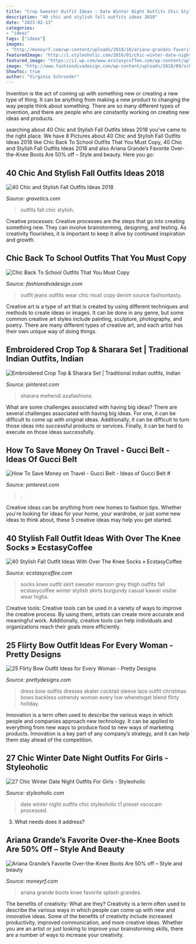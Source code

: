 ```yaml
---
title: "Crop Sweater Outfit Ideas : Date Winter Night Outfits Chic Styleoholic T1 Preset Vscocam Processed"
description: "40 chic and stylish fall outfits ideas 2018"
date: "2023-02-13"
categories:
- "ideas"
tags: ["ideas"]
images:
- "http://moneyrf.com/wp-content/uploads/2018/10/ariana-grandes-favorite-over-the-knee-boots-are-50-off.jpg"
featuredImage: "http://i.styleoholic.com/2016/01/chic-winter-date-night-outfits-for-girls-14.jpg"
featured_image: "https://i1.wp.com/www.ecstasycoffee.com/wp-content/uploads/2016/10/Over-The-Knee-Socks-41.jpg"
image: "http://www.fashiondivadesign.com/wp-content/uploads/2018/08/school-outfits-.jpg"
ShowToc: true
author: "Virginia Schroeder"
---
```



Invention is the act of coming up with something new or creating a new type of thing. It can be anything from making a new product to changing the way people think about something. There are so many different types of invention, and there are people who are constantly working on creating new ideas and products.

	

		
searching about 40 Chic and Stylish Fall Outfits Ideas 2018 you've came to the right place. We have 8 Pictures about 40 Chic and Stylish Fall Outfits Ideas 2018 like Chic Back To School Outfits That You Must Copy, 40 Chic and Stylish Fall Outfits Ideas 2018 and also Ariana Grande’s Favorite Over-the-Knee Boots Are 50% off – Style and beauty. Here you go:
		
    
## 40 Chic And Stylish Fall Outfits Ideas 2018

<img loading=lazy src="http://www.gravetics.com/wp-content/uploads/2017/10/womens-white-scoop-neck-long-sleeved-shirt.jpg" onerror="this.onerror=null;this.src='https://tse3.mm.bing.net/th?id=OIP.tu-ozXNFGEx8UxNvPfsdcAHaRX&amp;pid=15.1';" alt="40 Chic and Stylish Fall Outfits Ideas 2018">

_Source: gravetics.com_

>outfits fall chic stylish. 

	

Creative processes:
Creative processes are the steps that go into creating something new. They can involve brainstorming, designing, and testing. As creativity flourishes, it is important to keep it alive by continued inspiration and growth.

    
## Chic Back To School Outfits That You Must Copy

<img loading=lazy src="http://www.fashiondivadesign.com/wp-content/uploads/2018/08/school-outfits-.jpg" onerror="this.onerror=null;this.src='https://tse2.mm.bing.net/th?id=OIP.3DfbbyPKGgc-RbrQoXzPsQHaK1&amp;pid=15.1';" alt="Chic Back To School Outfits That You Must Copy">

_Source: fashiondivadesign.com_

>outfit jeans outfits wear chic must copy denim source fashiontasty. 

	

Creative art is a type of art that is created by using different techniques and methods to create ideas or images. It can be done in any genre, but some common creative art styles include painting, sculpture, photography, and poetry. There are many different types of creative art, and each artist has their own unique way of doing things.

    
## Embroidered Crop Top &amp; Sharara Set | Traditional Indian Outfits, Indian

<img loading=lazy src="https://i.pinimg.com/736x/03/48/99/034899d24b5ee93cd34ee2f642915bc7.jpg" onerror="this.onerror=null;this.src='https://tse3.mm.bing.net/th?id=OIP.5Q403XyRSvqnRO3hv7FmnAAAAA&amp;pid=15.1';" alt="Embroidered Crop Top &amp; Sharara Set | Traditional indian outfits, Indian">

_Source: pinterest.com_

>sharara mehendi azafashions. 

	

What are some challenges associated with having big ideas?
There are several challenges associated with having big ideas. For one, it can be difficult to come up with original ideas. Additionally, it can be difficult to turn those ideas into successful products or services. Finally, it can be hard to execute on those ideas successfully.

    
## How To Save Money On Travel - Gucci Belt - Ideas Of Gucci Belt #

<img loading=lazy src="https://i.pinimg.com/736x/e5/6e/47/e56e4757dda5bdd3f32ded6c82028611.jpg" onerror="this.onerror=null;this.src='https://tse1.mm.bing.net/th?id=OIP.pzK2hnWKYMoC5SKuH9T4OgAAAA&amp;pid=15.1';" alt="How To Save Money on Travel - Gucci Belt - Ideas of Gucci Belt #">

_Source: pinterest.com_

>. 

	

Creative ideas can be anything from new homes to fashion tips. Whether you're looking for ideas for your home, your wardrobe, or just some new ideas to think about, these 5 creative ideas may help you get started.

    
## 40 Stylish Fall Outfit Ideas With Over The Knee Socks » EcstasyCoffee

<img loading=lazy src="https://i1.wp.com/www.ecstasycoffee.com/wp-content/uploads/2016/10/Over-The-Knee-Socks-41.jpg" onerror="this.onerror=null;this.src='https://tse4.mm.bing.net/th?id=OIP.unwf6HpRPl5l2VvsV-_4TQHaLH&amp;pid=15.1';" alt="40 Stylish Fall Outfit Ideas With Over The Knee Socks » EcstasyCoffee">

_Source: ecstasycoffee.com_

>socks knee outfit skirt sweater maroon grey thigh outfits fall ecstasycoffee winter stylish skirts burgundy casual kawaii visitar wear highs. 

	

Creative tools:
Creative tools can be used in a variety of ways to improve the creative process. By using them, artists can create more accurate and meaningful work. Additionally, creative tools can help individuals and organizations reach their goals more efficiently.

    
## 25 Flirty Bow Outfit Ideas For Every Woman - Pretty Designs

<img loading=lazy src="http://www.prettydesigns.com/wp-content/uploads/2014/05/Red-Dress-with-a-Bow.jpg" onerror="this.onerror=null;this.src='https://tse1.mm.bing.net/th?id=OIP.xyHIRjVdWbCxnvRWEPPfTwHaLH&amp;pid=15.1';" alt="25 Flirty Bow Outfit Ideas for Every Woman - Pretty Designs">

_Source: prettydesigns.com_

>dress bow outfits dresses skater cocktail sleeve lace outfit christmas bows backless ustrendy woman every low wheretoget blend flirty holiday. 

	

Innovation is a term often used to describe the various ways in which people and companies approach new technology. It can be applied to everything from new ways to produce food to new ways of marketing products. Innovation is a key part of any company’s strategy, and it can help them stay ahead of the competition.

    
## 27 Chic Winter Date Night Outfits For Girls - Styleoholic

<img loading=lazy src="http://i.styleoholic.com/2016/01/chic-winter-date-night-outfits-for-girls-14.jpg" onerror="this.onerror=null;this.src='https://tse1.mm.bing.net/th?id=OIP.DQ7ErT1wsZ29q0q1NWK2hgHaLH&amp;pid=15.1';" alt="27 Chic Winter Date Night Outfits For Girls - Styleoholic">

_Source: styleoholic.com_

>date winter night outfits chic styleoholic t1 preset vscocam processed. 

	

3) What needs does it address?

    
## Ariana Grande’s Favorite Over-the-Knee Boots Are 50% Off – Style And Beauty

<img loading=lazy src="http://moneyrf.com/wp-content/uploads/2018/10/ariana-grandes-favorite-over-the-knee-boots-are-50-off.jpg" onerror="this.onerror=null;this.src='https://tse3.mm.bing.net/th?id=OIP.CxdHxhnEsIBcS6D8tXyHMQHaLH&amp;pid=15.1';" alt="Ariana Grande’s Favorite Over-the-Knee Boots Are 50% off – Style and beauty">

_Source: moneyrf.com_

>ariana grande boots knee favorite splash grandes. 

	

The benefits of creativity: What are they?
Creativity is a term often used to describe the various ways in which people can come up with new and innovative ideas. Some of the benefits of creativity include increased productivity, improved communication, and more creative ideas. Whether you are an artist or just looking to improve your brainstorming skills, there are a number of ways to increase your creativity.

